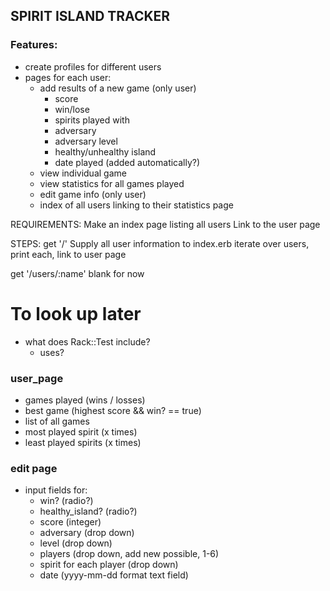 ## SPIRIT ISLAND TRACKER

### Features:
- create profiles for different users
- pages for each user:
  - add results of a new game (only user)
    - score
    - win/lose
    - spirits played with
    - adversary
    - adversary level
    - healthy/unhealthy island
    - date played (added automatically?)
  - view individual game
  - view statistics for all games played
  - edit game info (only user)
  - index of all users linking to their statistics page



REQUIREMENTS:
  Make an index page listing all users
    Link to the user page


STEPS:
  get '/'
    Supply all user information to index.erb
    iterate over users, print each, link to user page

  get '/users/:name'
    blank for now

  # To look up later
   - what does Rack::Test include?
     - uses?


### user_page
  - games played (wins / losses)
  - best game (highest score && win? == true)
  - list of all games
  - most played spirit (x times)
  - least played spirits (x times)
  


### edit page
  - input fields for:
    - win? (radio?)
    - healthy_island? (radio?)
    - score (integer)
    - adversary (drop down)
    - level (drop down)
    - players (drop down, add new possible, 1-6)
    - spirit for each player (drop down)
    - date (yyyy-mm-dd format text field)